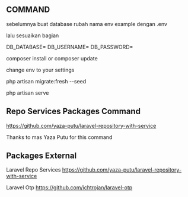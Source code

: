 ## COMMAND

sebelumnya buat database
rubah nama env example
dengan .env

lalu sesuaikan bagian

DB_DATABASE=
DB_USERNAME=
DB_PASSWORD=

composer install or composer update

change env to your settings

php artisan migrate:fresh --seed

php artisan serve

## Repo Services Packages Command

https://github.com/yaza-putu/laravel-repository-with-service

Thanks to mas Yaza Putu for this command

## Packages External

Laravel Repo Services
https://github.com/yaza-putu/laravel-repository-with-service

Laravel Otp
https://github.com/ichtrojan/laravel-otp
